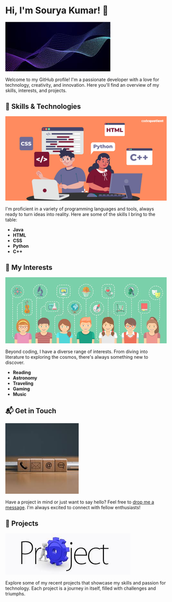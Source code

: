 # Hi, I'm Sourya Kumar! 👋

![Header](header_bg.jpg)

Welcome to my GitHub profile! I'm a passionate developer with a love for technology, creativity, and innovation. Here you'll find an overview of my skills, interests, and projects.

## 🚀 Skills & Technologies

![Coding Skills](coding_skills.jpg)

I'm proficient in a variety of programming languages and tools, always ready to turn ideas into reality. Here are some of the skills I bring to the table:

- **Java**
- **HTML**
- **CSS**
- **Python**
- **C++**

## 🌟 My Interests

![Interests](interests.jpg)

Beyond coding, I have a diverse range of interests. From diving into literature to exploring the cosmos, there's always something new to discover.

- **Reading**
- **Astronomy**
- **Traveling**
- **Gaming**
- **Music**

## 📬 Get in Touch

![Contact Information](contact_info.jpg)

Have a project in mind or just want to say hello? Feel free to [drop me a message](mailto:souryakumar399@gmail.com). I'm always excited to connect with fellow enthusiasts!

## 📂 Projects

![Projects Showcase](projects.jpg)

Explore some of my recent projects that showcase my skills and passion for technology. Each project is a journey in itself, filled with challenges and triumphs.
